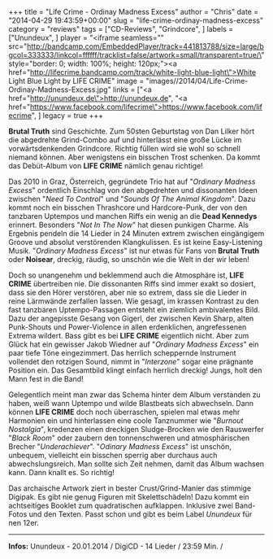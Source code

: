 +++
title = "Life Crime - Ordinay Madness Excess"
author = "Chris"
date = "2014-04-29 19:43:59+00:00"
slug = "life-crime-ordinay-madness-excess"
category = "reviews"
tags = ["CD-Reviews", "Grindcore", ]
labels = ["Unundeux", ]
player = "<iframe seamless=\"\" src=\"http://bandcamp.com/EmbeddedPlayer/track=441813788/size=large/bgcol=333333/linkcol=ffffff/tracklist=false/artwork=small/transparent=true/\" style=\"border: 0; width: 100%; height: 120px;\"><a href=\"http://lifecrime.bandcamp.com/track/white-light-blue-light\">White Light Blue Light by LIFE CRIME</a></iframe>"
image = "images//2014/04/Life-Crime-Ordinay-Madness-Excess.jpg"
links = ["<a href=\"http://unundeux.de\">http://unundeux.de</a>", "<a href=\"https://www.facebook.com/lifecrime\">https://www.facebook.com/lifecrime</a>", ]
legacy = true
+++

**Brutal Truth** sind Geschichte. Zum 50sten Geburtstag von Dan Lilker hört die abgedrehte Grind-Combo auf und hinterlässt eine große Lücke im vorwärtsdenkenden Grindcore. Richtig füllen wird sie wohl so schnell niemand können. Aber wenigstens ein bisschen Trost schenken. Da kommt das Debüt-Album von **LIFE CRIME** nämlich genau richtige!

Das 2010 in Graz, Österreich, gegründete Trio hat auf "_Ordinary Madness Excess_" ordentlich Einschlag von den abgedrehten und dissonanten Ideen zwischen "_Need To Control_" und "_Sounds Of The Animal Kingdom_". Dazu kommt noch ein bisschen Thrashcore und Hardcore-Punk, der von den tanzbaren Uptempos und manchen Riffs ein wenig an die **Dead Kennedys** erinnert. Besonders "_Not In The Now_" hat diesen punkigen Charme. Als Ergebnis pendeln die 14 Lieder in 24 Minuten extrem zwischen eingängigem Groove und absolut verstörenden Klangkulissen. Es ist keine Easy-Listening Musik. "_Ordinary Madness Excess_" ist nur etwas für Fans von **Brutal Truth** oder **Noisear**, dreckig, räudig, so unschön wie die Welt in der wir leben!

Doch so unangenehm und beklemmend auch die Atmosphäre ist, **LIFE CRIME** übertreiben nie. Die dissonanten Riffs sind immer exakt so dosiert, dass sie den Hörer verstören, aber nie so extrem, dass sie die Lieder in reine Lärmwände zerfallen lassen. Wie gesagt, im krassen Kontrast zu den fast tanzbaren Uptempo-Passagen entsteht ein ziemlich ambivalentes Bild. Dazu der angepisste Gesang von Gigerl, der zwischen Kevin Sharp, alten Punk-Shouts und Power-Violence in allen erdenklichen, angrefessenen Extrema wildert. Bass gibt es bei **LIFE CRIME** eigentlich nicht. Aber zum Glück hat ein gewisser Jakob Wiedner auf "_Ordinary Madness Excess_" ein paar tiefe Töne eingezimmert. Das herrlich scheppernde Instrument vollendet den rotzigen Sound, nimmt in "_Interzone_" sogar eine prägnante Position ein. Das Gesamtbild klingt einfach herrlich dreckig! Jungs, holt den Mann fest in die Band!

Gelegentlich meint man zwar das Schema hinter dem Album verstanden zu haben, weiß wann Uptempo und wilde Blastbeats sich abwechseln. Dann können **LIFE CRIME** doch noch überraschen, spielen mal etwas mehr Harmonien ein und hinterlassen eine coole Tanznummer wie "_Burnout Nostalgia_", kredenzen einen dreckigen Sludge-Brocken wie den Rauswerfer "_Black Room_" oder zaubern den tonnenschweren und atmosphärischen Brecher "_Underachiever_". "_Odinary Madness Excess_" ist unschön, unbequem, vielleicht ein bisschen sperrig aber durchaus auch abwechslungsreich. Man sollte sich Zeit nehmen, damit das Album wachsen kann. Dann knallt es. So richtig!

Das archaische Artwork ziert in bester Crust/Grind-Manier das stimmige Digipak. Es gibt nie genug Figuren mit Skelettschädeln! Dazu kommt ein achtseitiges Booklet zum quadratischen aufklappen. Inklusive zwei Band-Fotos und den Texten. Passt schon und gibt es beim Label _Unundeux_ für nen 12er.





---
**Infos:**
Unundeux - 20.01.2014 / 
DigiCD - 14 Lieder / 23:59 Min. / 
